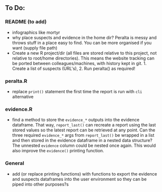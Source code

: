 ## To Do:

### README (to add)
- infographics like mortyr
- why place suspects and evidence in the home dir? Peralta is messy and throws
  stuff in a place easy to find. You can be more organised if you want (supply
  file path)
- Create a new R project/dir (all files are stored relative to this project,
  not relative to root/home directories). This means the website tracking can
  be ported between colleagues/machines, with history kept in git. 1. Create a 
  list of suspects (URL's), 2. Run peralta() as required!

### peralta.R
- replace `print()` statement the first time the report is run with `cli`
  alternative

### evidence.R
- find a method to store the `evidence_*` outputs into the evidence
  dataframe. That way, `report_last()` can recreate a report using the last
  stored values so the latest report can be retrieved at any point. Can the
  three required `evidence_*` args from `report_last()` be wrapped in a list and
  then stored in the evidence dataframe in a nested data structure? The unnested
  `evidence` column could be nested once again. This would also improve the 
  `evidence()` printing function. 

### General
- add (or replace printing functions) with functions to export the evidence and
  suspects dataframes into the user environment so they can be piped into other
  purposes?s